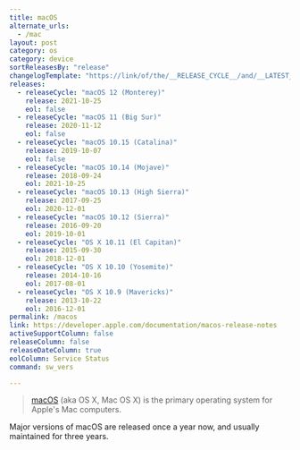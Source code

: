 ```yaml
---
title: macOS
alternate_urls:
  - /mac
layout: post
category: os
category: device
sortReleasesBy: "release"
changelogTemplate: "https://link/of/the/__RELEASE_CYCLE__/and/__LATEST__/version"
releases:
  - releaseCycle: "macOS 12 (Monterey)"
    release: 2021-10-25
    eol: false
  - releaseCycle: "macOS 11 (Big Sur)"
    release: 2020-11-12
    eol: false
  - releaseCycle: "macOS 10.15 (Catalina)"
    release: 2019-10-07
    eol: false
  - releaseCycle: "macOS 10.14 (Mojave)"
    release: 2018-09-24
    eol: 2021-10-25
  - releaseCycle: "macOS 10.13 (High Sierra)"
    release: 2017-09-25
    eol: 2020-12-01
  - releaseCycle: "macOS 10.12 (Sierra)"
    release: 2016-09-20
    eol: 2019-10-01
  - releaseCycle: "OS X 10.11 (El Capitan)"
    release: 2015-09-30
    eol: 2018-12-01
  - releaseCycle: "OS X 10.10 (Yosemite)"
    release: 2014-10-16
    eol: 2017-08-01
  - releaseCycle: "OS X 10.9 (Mavericks)"
    release: 2013-10-22
    eol: 2016-12-01
permalink: /macos
link: https://developer.apple.com/documentation/macos-release-notes
activeSupportColumn: false
releaseColumn: false
releaseDateColumn: true
eolColumn: Service Status
command: sw_vers

---
```

>[macOS](https://en.wikipedia.org/wiki/MacOS) (aka OS X, Mac OS X) is the primary operating system for Apple's Mac computers.

Major versions of macOS are released once a year now, and usually maintained for three years.
